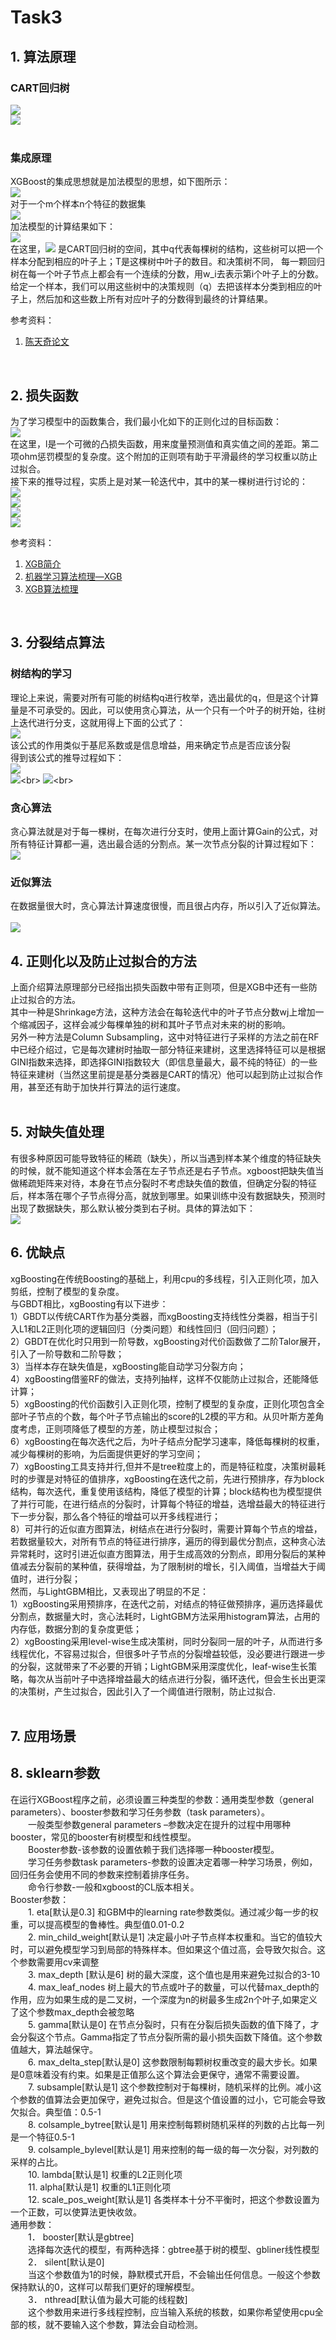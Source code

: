 # Task3


## 1. 算法原理
### CART回归树
![](https://github.com/Drizzle-Zhang/practice/blob/master/ensemble_learning/Supp_Task3/cart1.png)<br>
![](https://github.com/Drizzle-Zhang/practice/blob/master/ensemble_learning/Supp_Task3/cart2.png)<br>
<br>

### 集成原理
XGBoost的集成思想就是加法模型的思想，如下图所示：<br>
![](https://github.com/Drizzle-Zhang/practice/blob/master/ensemble_learning/Supp_Task3/theory1.png)<br>
对于一个m个样本n个特征的数据集<br>
![](https://github.com/Drizzle-Zhang/practice/blob/master/ensemble_learning/Supp_Task3/theory2.png)<br>
加法模型的计算结果如下：<br>
![](https://github.com/Drizzle-Zhang/practice/blob/master/ensemble_learning/Supp_Task3/theory3.png)<br>
在这里，![](https://github.com/Drizzle-Zhang/practice/blob/master/ensemble_learning/Supp_Task3/theory4.png)
是CART回归树的空间，其中q代表每棵树的结构，这些树可以把一个样本分配到相应的叶子上；T是这棵树中叶子的数目。和决策树不同，
每一颗回归树在每一个叶子节点上都会有一个连续的分数，用w_i去表示第i个叶子上的分数。<br>
给定一个样本，我们可以用这些树中的决策规则（q）去把该样本分类到相应的叶子上，然后加和这些数上所有对应叶子的分数得到最终的计算结果。<br>

参考资料：<br>
1. [陈天奇论文](https://arxiv.org/pdf/1603.02754v1.pdf)<br>
<br>


## 2. 损失函数
为了学习模型中的函数集合，我们最小化如下的正则化过的目标函数：<br>
![](https://github.com/Drizzle-Zhang/practice/blob/master/ensemble_learning/Supp_Task3/theory5.png)<br>
在这里，l是一个可微的凸损失函数，用来度量预测值和真实值之间的差距。第二项ohm惩罚模型的复杂度。这个附加的正则项有助于平滑最终的学习权重以防止过拟合。<br>
接下来的推导过程，实质上是对某一轮迭代中，其中的某一棵树进行讨论的：<br>
![](https://github.com/Drizzle-Zhang/practice/blob/master/ensemble_learning/Supp_Task3/loss_function1.png)<br>
![](https://github.com/Drizzle-Zhang/practice/blob/master/ensemble_learning/Supp_Task3/loss_function2.png)<br>
![](https://github.com/Drizzle-Zhang/practice/blob/master/ensemble_learning/Supp_Task3/loss_function3.png)<br>
![](https://github.com/Drizzle-Zhang/practice/blob/master/ensemble_learning/Supp_Task3/loss_function4.png)<br>

参考资料：<br>
1. [XGB简介](https://www.jianshu.com/p/3d5a4dcb3ae4)<br>
2. [机器学习算法梳理—XGB](https://blog.csdn.net/mingxiaod/article/details/86063153)<br>
3. [XGB算法梳理](https://blog.csdn.net/wangrongrongwq/article/details/86755915#2.%E7%AE%97%E6%B3%95%E5%8E%9F%E7%90%86)<br>
<br>


## 3. 分裂结点算法
### 树结构的学习
理论上来说，需要对所有可能的树结构q进行枚举，选出最优的q，但是这个计算量是不可承受的。因此，可以使用贪心算法，从一个只有一个叶子的树开始，往树上迭代进行分支，这就用得上下面的公式了：<br>
![](https://github.com/Drizzle-Zhang/practice/blob/master/ensemble_learning/Supp_Task3/split1.png)<br>
该公式的作用类似于基尼系数或是信息增益，用来确定节点是否应该分裂<br>
得到该公式的推导过程如下：<br>
![](http://latex.codecogs.com/gif.latex?\$$Obj_{split}=-\frac{1}{2}[\sum^{T_{split}-2}_{j=1}{\frac{G^{2}_{j}}{H^{2}_{j}+\lambda}}+\frac{G^{2}_{L}}{H^{2}_{R}+\lambda}+\frac{G^{2}_{R}}{H^{2}_{R}+\lambda}]+T_{split}\cdot\gamma$$)<br>
![](http://latex.codecogs.com/gif.latex?\$$Obj_{nosplit}=-\frac{1}{2}[\sum^{T_{nosplit}-1}_{j=1}{\frac{G^{2}_{j}}{H^{2}_{j}+\lambda}}+\frac{(G_{L}+G_{R})^{2}}{H_{L}+H_{R}+\lambda}]+T_{nosplit}\cdot\gamma$$)<br>
![](http://latex.codecogs.com/gif.latex?\$$Gain=Obj_{nosplit}-Obj_{split}=\frac{1}{2}[\frac{G^{2}_{L}}{H^{2}_{R}+\lambda}+\frac{G^{2}_{R}}{H^{2}_{R}+\lambda}-\frac{(G_{L}+G_{R})^{2}}{H_{L}+H_{R}+\lambda}]-\gamma$$)<br>

### 贪心算法
贪心算法就是对于每一棵树，在每次进行分支时，使用上面计算Gain的公式，对所有特征计算都一遍，选出最合适的分割点。某一次节点分裂的计算过程如下：<br>
![](https://github.com/Drizzle-Zhang/practice/blob/master/ensemble_learning/Supp_Task3/split2.png)<br>

### 近似算法
在数据量很大时，贪心算法计算速度很慢，而且很占内存，所以引入了近似算法。<br>
<br>
![](https://github.com/Drizzle-Zhang/practice/blob/master/ensemble_learning/Supp_Task3/split3.png)<br>

## 4. 正则化以及防止过拟合的方法
上面介绍算法原理部分已经指出损失函数中带有正则项，但是XGB中还有一些防止过拟合的方法。<br>
其中一种是Shrinkage方法，这种方法会在每轮迭代中的叶子节点分数wj上增加一个缩减因子，这样会减少每棵单独的树和其叶子节点对未来的树的影响。<br>
另外一种方法是Column Subsampling，这中对特征进行子采样的方法之前在RF中已经介绍过，它是每次建树时抽取一部分特征来建树，这里选择特征可以是根据GINI指数来选择，即选择GINI指数较大（即信息量最大，最不纯的特征）的一些特征来建树（当然这里前提是基分类器是CART的情况）他可以起到防止过拟合作用，甚至还有助于加快并行算法的运行速度。<br><br>

## 5. 对缺失值处理
有很多种原因可能导致特征的稀疏（缺失），所以当遇到样本某个维度的特征缺失的时候，就不能知道这个样本会落在左子节点还是右子节点。xgboost把缺失值当做稀疏矩阵来对待，本身在节点分裂时不考虑缺失值的数值，但确定分裂的特征后，样本落在哪个子节点得分高，就放到哪里。如果训练中没有数据缺失，预测时出现了数据缺失，那么默认被分类到右子树。具体的算法如下：<br>
![](https://github.com/Drizzle-Zhang/practice/blob/master/ensemble_learning/Supp_Task3/missing1.png)<br>


## 6. 优缺点
xgBoosting在传统Boosting的基础上，利用cpu的多线程，引入正则化项，加入剪纸，控制了模型的复杂度。<br>
与GBDT相比，xgBoosting有以下进步：<br>
1）GBDT以传统CART作为基分类器，而xgBoosting支持线性分类器，相当于引入L1和L2正则化项的逻辑回归（分类问题）和线性回归（回归问题）；<br>
2）GBDT在优化时只用到一阶导数，xgBoosting对代价函数做了二阶Talor展开，引入了一阶导数和二阶导数；<br>
3）当样本存在缺失值是，xgBoosting能自动学习分裂方向；<br>
4）xgBoosting借鉴RF的做法，支持列抽样，这样不仅能防止过拟合，还能降低计算；<br>
5）xgBoosting的代价函数引入正则化项，控制了模型的复杂度，正则化项包含全部叶子节点的个数，每个叶子节点输出的score的L2模的平方和。从贝叶斯方差角度考虑，正则项降低了模型的方差，防止模型过拟合；<br>
6）xgBoosting在每次迭代之后，为叶子结点分配学习速率，降低每棵树的权重，减少每棵树的影响，为后面提供更好的学习空间；<br>
7）xgBoosting工具支持并行,但并不是tree粒度上的，而是特征粒度，决策树最耗时的步骤是对特征的值排序，xgBoosting在迭代之前，先进行预排序，存为block结构，每次迭代，重复使用该结构，降低了模型的计算；block结构也为模型提供了并行可能，在进行结点的分裂时，计算每个特征的增益，选增益最大的特征进行下一步分裂，那么各个特征的增益可以开多线程进行；<br>
8）可并行的近似直方图算法，树结点在进行分裂时，需要计算每个节点的增益，若数据量较大，对所有节点的特征进行排序，遍历的得到最优分割点，这种贪心法异常耗时，这时引进近似直方图算法，用于生成高效的分割点，即用分裂后的某种值减去分裂前的某种值，获得增益，为了限制树的增长，引入阈值，当增益大于阈值时，进行分裂；<br>
然而，与LightGBM相比，又表现出了明显的不足：<br>
1）xgBoosting采用预排序，在迭代之前，对结点的特征做预排序，遍历选择最优分割点，数据量大时，贪心法耗时，LightGBM方法采用histogram算法，占用的内存低，数据分割的复杂度更低；<br>
2）xgBoosting采用level-wise生成决策树，同时分裂同一层的叶子，从而进行多线程优化，不容易过拟合，但很多叶子节点的分裂增益较低，没必要进行跟进一步的分裂，这就带来了不必要的开销；LightGBM采用深度优化，leaf-wise生长策略，每次从当前叶子中选择增益最大的结点进行分裂，循环迭代，但会生长出更深的决策树，产生过拟合，因此引入了一个阈值进行限制，防止过拟合.<br>
<br>

## 7. 应用场景


## 8. sklearn参数
在运行XGBoost程序之前，必须设置三种类型的参数：通用类型参数（general parameters）、booster参数和学习任务参数（task parameters）。<br>
　　一般类型参数general parameters –参数决定在提升的过程中用哪种booster，常见的booster有树模型和线性模型。<br>
　　Booster参数-该参数的设置依赖于我们选择哪一种booster模型。<br>
　　学习任务参数task parameters-参数的设置决定着哪一种学习场景，例如，回归任务会使用不同的参数来控制着排序任务。<br>
　　命令行参数-一般和xgboost的CL版本相关。<br>
Booster参数：<br>
　　1. eta[默认是0.3]  和GBM中的learning rate参数类似。通过减少每一步的权重，可以提高模型的鲁棒性。典型值0.01-0.2<br>
　　2. min_child_weight[默认是1]  决定最小叶子节点样本权重和。当它的值较大时，可以避免模型学习到局部的特殊样本。但如果这个值过高，会导致欠拟合。这个参数需要用cv来调整<br>
　　3. max_depth [默认是6]  树的最大深度，这个值也是用来避免过拟合的3-10<br>
　　4. max_leaf_nodes  树上最大的节点或叶子的数量，可以代替max_depth的作用，应为如果生成的是二叉树，一个深度为n的树最多生成2n个叶子,如果定义了这个参数max_depth会被忽略<br>
　　5. gamma[默认是0]  在节点分裂时，只有在分裂后损失函数的值下降了，才会分裂这个节点。Gamma指定了节点分裂所需的最小损失函数下降值。这个参数值越大，算法越保守。<br>
　　6. max_delta_step[默认是0]  这参数限制每颗树权重改变的最大步长。如果是0意味着没有约束。如果是正值那么这个算法会更保守，通常不需要设置。<br>
　　7. subsample[默认是1]  这个参数控制对于每棵树，随机采样的比例。减小这个参数的值算法会更加保守，避免过拟合。但是这个值设置的过小，它可能会导致欠拟合。典型值：0.5-1<br>
　　8. colsample_bytree[默认是1]  用来控制每颗树随机采样的列数的占比每一列是一个特征0.5-1<br>
　　9. colsample_bylevel[默认是1]  用来控制的每一级的每一次分裂，对列数的采样的占比。<br>
　　10. lambda[默认是1]  权重的L2正则化项<br>
　　11. alpha[默认是1]  权重的L1正则化项<br>
　　12. scale_pos_weight[默认是1]  各类样本十分不平衡时，把这个参数设置为一个正数，可以使算法更快收敛。<br>
通用参数：<br>
　　1． booster[默认是gbtree]<br>
　　选择每次迭代的模型，有两种选择：gbtree基于树的模型、gbliner线性模型<br>
　　2． silent[默认是0]<br>
　　当这个参数值为1的时候，静默模式开启，不会输出任何信息。一般这个参数保持默认的0，这样可以帮我们更好的理解模型。<br>
　　3． nthread[默认值为最大可能的线程数]<br>
　　这个参数用来进行多线程控制，应当输入系统的核数，如果你希望使用cpu全部的核，就不要输入这个参数，算法会自动检测。<br><br>



